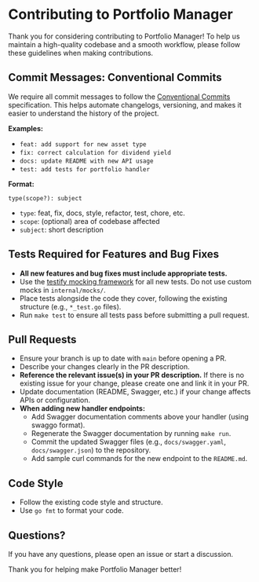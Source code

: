 # Contributing to Portfolio Manager

Thank you for considering contributing to Portfolio Manager! To help us maintain a high-quality codebase and a smooth workflow, please follow these guidelines when making contributions.

## Commit Messages: Conventional Commits

We require all commit messages to follow the [Conventional Commits](https://www.conventionalcommits.org/) specification. This helps automate changelogs, versioning, and makes it easier to understand the history of the project.

**Examples:**
- `feat: add support for new asset type`
- `fix: correct calculation for dividend yield`
- `docs: update README with new API usage`
- `test: add tests for portfolio handler`

**Format:**
```
type(scope?): subject
```
- `type`: feat, fix, docs, style, refactor, test, chore, etc.
- `scope`: (optional) area of codebase affected
- `subject`: short description

## Tests Required for Features and Bug Fixes

- **All new features and bug fixes must include appropriate tests.**
- Use the [testify mocking framework](internal/mocks/testify/) for all new tests. Do not use custom mocks in `internal/mocks/`.
- Place tests alongside the code they cover, following the existing structure (e.g., `*_test.go` files).
- Run `make test` to ensure all tests pass before submitting a pull request.

## Pull Requests

- Ensure your branch is up to date with `main` before opening a PR.
- Describe your changes clearly in the PR description.
- **Reference the relevant issue(s) in your PR description.** If there is no existing issue for your change, please create one and link it in your PR.
- Update documentation (README, Swagger, etc.) if your change affects APIs or configuration.
- **When adding new handler endpoints:**
  - Add Swagger documentation comments above your handler (using swaggo format).
  - Regenerate the Swagger documentation by running `make run`.
  - Commit the updated Swagger files (e.g., `docs/swagger.yaml`, `docs/swagger.json`) to the repository.
  - Add sample curl commands for the new endpoint to the `README.md`.

## Code Style

- Follow the existing code style and structure.
- Use `go fmt` to format your code.

## Questions?

If you have any questions, please open an issue or start a discussion.

Thank you for helping make Portfolio Manager better!
